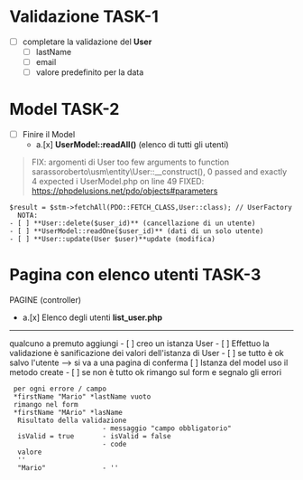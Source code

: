 
  # Validazione TASK-1
  - [ ] completare la validazione del **User**
      - [ ] lastName
      - [ ] email 
      - [ ] valore predefinito per la data   
  
  # Model TASK-2
  - [ ] Finire il Model
    - a.[x] **UserModel::readAll()** (elenco di tutti gli utenti)

  > FIX: argomenti di User
  > too few arguments to function sarassoroberto\usm\entity\User::__construct(), 0 passed and exactly 4 expected i
  > UserModel.php on line 49
  > FIXED: https://phpdelusions.net/pdo/objects#parameters

    $result = $stm->fetchAll(PDO::FETCH_CLASS,User::class); // UserFactory
      NOTA: 
    - [ ] **User::delete($user_id)** (cancellazione di un utente)
    - [ ] **UserModel::readOne($user_id)** (dati di un solo utente) 
    - [ ] **User::update(User $user)**update (modifica)

 # Pagina con elenco utenti TASK-3
  PAGINE (controller)
  - a.[x] Elenco degli utenti **list_user.php**
  
  
  
  
  --------------------------------------------------
  
  qualcuno a premuto aggiungi
     - [ ] creo un istanza User
     - [ ] Effettuo la validazione è sanificazione dei valori dell'istanza di User
     - [ ] se tutto è ok salvo l'utente --> si va a una pagina di conferma
                 [ ] Istanza del model uso il metodo create 
     - [ ] se non è tutto ok rimango sul form e segnalo gli errori

     per ogni errore / campo
     *firstName "Mario" *lastName vuoto
     rimango nel form
     *firstName "MArio" *lasName 
      Risultato della validazione
                           - messaggio "campo obbligatorio"
      isValid = true       - isValid = false 
                           - code
      valore 
      ''
      "Mario"              - ''